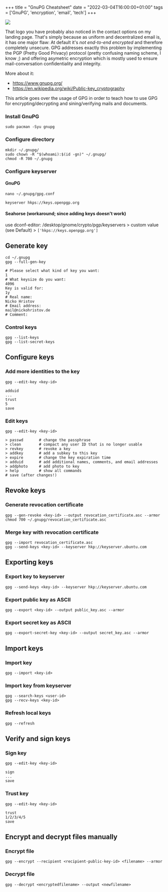 +++
title = "GnuPG Cheatsheet"
date = "2022-03-04T16:00:00+01:00"
tags  = ['GnuPG', 'encryption', 'email', 'tech']
+++

![](https://upload.wikimedia.org/wikipedia/de/thumb/6/6b/GnuPG.svg/300px-GnuPG.svg.png)

That logo you have probably also noticed in the contact options on my landing page. That's simply because as uniform and decentralized email is, it has one major flaw: At default it's _not end-to-end encrypted_ and therefore completely unsecure.
GPG addresses exactly this problem by implementing the PGP (Pretty Good Privacy) protocol (pretty confusing naming scheme, I know ;) and offering asymetric encryption which is mostly used to ensure mail-conversation confidentiality and integrity.

More about it:
- https://www.gnupg.org/
- https://en.wikipedia.org/wiki/Public-key_cryptography

This article goes over the usage of GPG in order to teach how to use GPG for encrypting/decrypting and sining/verifying mails and documents.

### Install GnuPG
```
sudo pacman -Syu gnupg
```

### Configure directory
```
mkdir ~/.gnupg/
sudo chown -R "$(whoami):$(id -gn)" ~/.gnupg/
chmod -R 700 ~/.gnupg
```

### Configure keyserver

#### GnuPG
```
nano ~/.gnupg/gpg.conf
```
```
keyserver hkps://keys.openpgp.org
```
#### Seahorse (workaround; since adding keys doesn't work)
use dconf-editor: /desktop/gnome/crypto/pgp/keyservers > custom value (see Default) > `['hkps://keys.openpgp.org']`

## Generate key
```
cd ~/.gnupg
gpg --full-gen-key
```
```
# Please select what kind of key you want:
1
# What keysize do you want:
4096
Key is valid for:
1y
# Real name:
Nicko Hristov
# Email address:
mail@nickohristov.de
# Comment:
```

### Control keys
```
gpg --list-keys
gpg --list-secret-keys
```

## Configure keys

### Add more identities to the key
```
gpg --edit-key <key-id>
```
```
adduid
...
trust
5
save
```

### Edit keys
```
gpg --edit-key <key-id>
```
```
> passwd       # change the passphrase
> clean        # compact any user ID that is no longer usable
> revkey       # revoke a key
> addkey       # add a subkey to this key
> expire       # change the key expiration time
> adduid       # add additional names, comments, and email addresses
> addphoto     # add photo to key
> help         # show all commands
# save (after changes!)
```

## Revoke keys

### Generate revocation certificate
```
gpg --gen-revoke <key-id> --output revocation_certificate.asc --armor
chmod 700 ~/.gnupg/revocation_certificate.asc
```

### Merge key with revocation certificate
```
gpg --import revocation_certificate.asc
gpg --send-keys <key-id> --keyserver hkp://keyserver.ubuntu.com
```

## Exporting keys

### Export key to keyserver
```
gpg --send-keys <key-id> --keyserver hkp://keyserver.ubuntu.com
```

### Export public key as ASCII
```
gpg --export <key-id> --output public_key.asc --armor
```

### Export secret key as ASCII
```
gpg --export-secret-key <key-id> --output secret_key.asc --armor
```

## Import keys

### Import key
```
gpg --import <key-id>
```

### Import key from keyserver
```
gpg --search-keys <user-id>
gpg --recv-keys <key-id>
```

### Refresh local keys
```
gpg --refresh
```

## Verify and sign keys

### Sign key
```
gpg --edit-key <key-id>
```
```
sign
...
save
```

### Trust key
```
gpg --edit-key <key-id>
```
```
trust
1/2/3/4/5
save
```

## Encrypt and decrypt files manually

### Encrypt file
```
gpg --encrypt --recipient <recipient-public-key-id> <filename> --armor
```

### Decrypt file
```
gpg --decrypt <encryptedfilename> --output <newfilename>
```

